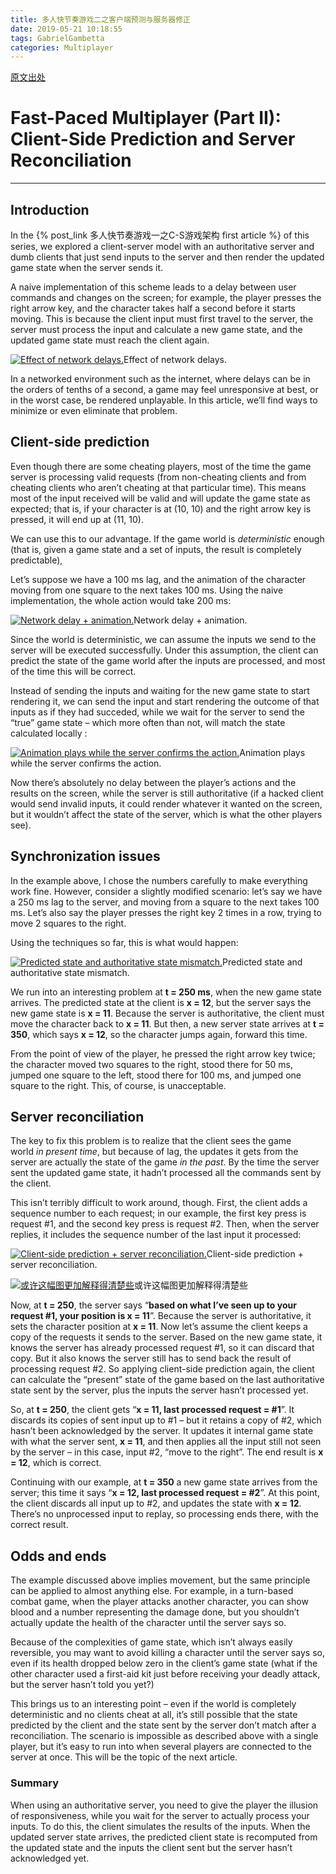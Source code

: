 ```yaml
---
title: 多人快节奏游戏二之客户端预测与服务器修正
date: 2019-05-21 10:18:55
tags: GabrielGambetta
categories: Multiplayer
---
```

[原文出处](http://www.gabrielgambetta.com/client-side-prediction-server-reconciliation.html)

# Fast-Paced Multiplayer (Part II): Client-Side Prediction and Server Reconciliation

* * *

## Introduction

In the {% post_link 多人快节奏游戏一之C-S游戏架构 first article %} of this series, we explored a client-server model with an authoritative server and dumb clients that just send inputs to the server and then render the updated game state when the server sends it.

A naive implementation of this scheme leads to a delay between user commands and changes on the screen; for example, the player presses the right arrow key, and the character takes half a second before it starts moving. This is because the client input must first travel to the server, the server must process the input and calculate a new game state, and the updated game state must reach the client again.


[![Effect of network delays.](http://blog.sensedevil.com/image/fpm2-01.png)](http://blog.sensedevil.com/image/fpm2-01.png)Effect of network delays.

In a networked environment such as the internet, where delays can be in the orders of tenths of a second, a game may feel unresponsive at best, or in the worst case, be rendered unplayable. In this article, we’ll find ways to minimize or even eliminate that problem.

<!-- more -->

## Client-side prediction

Even though there are some cheating players, most of the time the game server is processing valid requests (from non-cheating clients and from cheating clients who aren’t cheating at that particular time). This means most of the input received will be valid and will update the game state as expected; that is, if your character is at (10, 10) and the right arrow key is pressed, it will end up at (11, 10).

We can use this to our advantage. If the game world is _deterministic_ enough (that is, given a game state and a set of inputs, the result is completely predictable),

Let’s suppose we have a 100 ms lag, and the animation of the character moving from one square to the next takes 100 ms. Using the naive implementation, the whole action would take 200 ms:

  
[![Network delay + animation.](http://blog.sensedevil.com/image/fpm2-02.png)](http://blog.sensedevil.com/image/fpm2-02.png)Network delay + animation.

Since the world is deterministic, we can assume the inputs we send to the server will be executed successfully. Under this assumption, the client can predict the state of the game world after the inputs are processed, and most of the time this will be correct.

Instead of sending the inputs and waiting for the new game state to start rendering it, we can send the input and start rendering the outcome of that inputs as if they had succeded, while we wait for the server to send the “true” game state – which more often than not, will match the state calculated locally :

  
[![Animation plays while the server confirms the action.](http://blog.sensedevil.com/image/fpm2-03.png)](http://blog.sensedevil.com/image/fpm2-03.png)Animation plays while the server confirms the action.

Now there’s absolutely no delay between the player’s actions and the results on the screen, while the server is still authoritative (if a hacked client would send invalid inputs, it could render whatever it wanted on the screen, but it wouldn’t affect the state of the server, which is what the other players see).

## Synchronization issues

In the example above, I chose the numbers carefully to make everything work fine. However, consider a slightly modified scenario: let’s say we have a 250 ms lag to the server, and moving from a square to the next takes 100 ms. Let’s also say the player presses the right key 2 times in a row, trying to move 2 squares to the right.

Using the techniques so far, this is what would happen:

  
[![Predicted state and authoritative state mismatch.](http://blog.sensedevil.com/image/fpm2-04.png)](http://blog.sensedevil.com/image/fpm2-04.png)Predicted state and authoritative state mismatch.

We run into an interesting problem at **t = 250 ms**, when the new game state arrives. The predicted state at the client is **x = 12**, but the server says the new game state is **x = 11**. Because the server is authoritative, the client must move the character back to **x = 11**. But then, a new server state arrives at **t = 350**, which says **x = 12**, so the character jumps again, forward this time.

From the point of view of the player, he pressed the right arrow key twice; the character moved two squares to the right, stood there for 50 ms, jumped one square to the left, stood there for 100 ms, and jumped one square to the right. This, of course, is unacceptable.

## Server reconciliation

The key to fix this problem is to realize that the client sees the game world _in present time_, but because of lag, the updates it gets from the server are actually the state of the game _in the past_. By the time the server sent the updated game state, it hadn’t processed all the commands sent by the client.

This isn’t terribly difficult to work around, though. First, the client adds a sequence number to each request; in our example, the first key press is request #1, and the second key press is request #2. Then, when the server replies, it includes the sequence number of the last input it processed:

  
[![Client-side prediction + server reconciliation.](http://blog.sensedevil.com/image/fpm2-05.png)](http://blog.sensedevil.com/image/fpm2-05.png)Client-side prediction + server reconciliation.

  
[![或许这幅图更加解释得清楚些](http://blog.sensedevil.com/image/fpm2-06.png)](http://blog.sensedevil.com/image/fpm2-06.png)或许这幅图更加解释得清楚些

Now, at **t = 250**, the server says “**based on what I’ve seen up to your request #1, your position is x = 11**”. Because the server is authoritative, it sets the character position at **x = 11**. Now let’s assume the client keeps a copy of the requests it sends to the server. Based on the new game state, it knows the server has already processed request #1, so it can discard that copy. But it also knows the server still has to send back the result of processing request #2. So applying client-side prediction again, the client can calculate the “present” state of the game based on the last authoritative state sent by the server, plus the inputs the server hasn’t processed yet.

So, at **t = 250**, the client gets “**x = 11, last processed request = #1**”. It discards its copies of sent input up to #1 – but it retains a copy of #2, which hasn’t been acknowledged by the server. It updates it internal game state with what the server sent, **x = 11**, and then applies all the input still not seen by the server – in this case, input #2, “move to the right”. The end result is **x = 12**, which is correct.

Continuing with our example, at **t = 350** a new game state arrives from the server; this time it says “**x = 12, last processed request = #2**”. At this point, the client discards all input up to #2, and updates the state with **x = 12**. There’s no unprocessed input to replay, so processing ends there, with the correct result.

## Odds and ends

The example discussed above implies movement, but the same principle can be applied to almost anything else. For example, in a turn-based combat game, when the player attacks another character, you can show blood and a number representing the damage done, but you shouldn’t actually update the health of the character until the server says so.

Because of the complexities of game state, which isn’t always easily reversible, you may want to avoid killing a character until the server says so, even if its health dropped below zero in the client’s game state (what if the other character used a first-aid kit just before receiving your deadly attack, but the server hasn’t told you yet?)

This brings us to an interesting point – even if the world is completely deterministic and no clients cheat at all, it’s still possible that the state predicted by the client and the state sent by the server don’t match after a reconciliation. The scenario is impossible as described above with a single player, but it’s easy to run into when several players are connected to the server at once. This will be the topic of the next article.

### Summary

When using an authoritative server, you need to give the player the illusion of responsiveness, while you wait for the server to actually process your inputs. To do this, the client simulates the results of the inputs. When the updated server state arrives, the predicted client state is recomputed from the updated state and the inputs the client sent but the server hasn’t acknowledged yet.